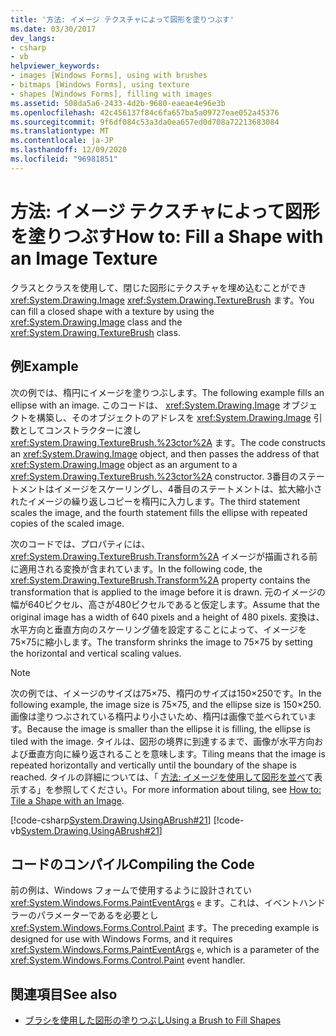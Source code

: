 ```yaml
---
title: '方法: イメージ テクスチャによって図形を塗りつぶす'
ms.date: 03/30/2017
dev_langs:
- csharp
- vb
helpviewer_keywords:
- images [Windows Forms], using with brushes
- bitmaps [Windows Forms], using texture
- shapes [Windows Forms], filling with images
ms.assetid: 508da5a6-2433-4d2b-9680-eaeae4e96e3b
ms.openlocfilehash: 42c456137f84c6fa657ba5a09727eae052a45376
ms.sourcegitcommit: 9f6df084c53a3da0ea657ed0d708a72213683084
ms.translationtype: MT
ms.contentlocale: ja-JP
ms.lasthandoff: 12/09/2020
ms.locfileid: "96981851"
---
```

# <a name="how-to-fill-a-shape-with-an-image-texture"></a><span data-ttu-id="69a72-102">方法: イメージ テクスチャによって図形を塗りつぶす</span><span class="sxs-lookup"><span data-stu-id="69a72-102">How to: Fill a Shape with an Image Texture</span></span>
<span data-ttu-id="69a72-103">クラスとクラスを使用して、閉じた図形にテクスチャを埋め込むことができ <xref:System.Drawing.Image> <xref:System.Drawing.TextureBrush> ます。</span><span class="sxs-lookup"><span data-stu-id="69a72-103">You can fill a closed shape with a texture by using the <xref:System.Drawing.Image> class and the <xref:System.Drawing.TextureBrush> class.</span></span>  
  
## <a name="example"></a><span data-ttu-id="69a72-104">例</span><span class="sxs-lookup"><span data-stu-id="69a72-104">Example</span></span>  
 <span data-ttu-id="69a72-105">次の例では、楕円にイメージを塗りつぶします。</span><span class="sxs-lookup"><span data-stu-id="69a72-105">The following example fills an ellipse with an image.</span></span> <span data-ttu-id="69a72-106">このコードは、 <xref:System.Drawing.Image> オブジェクトを構築し、そのオブジェクトのアドレスを <xref:System.Drawing.Image> 引数としてコンストラクターに渡し <xref:System.Drawing.TextureBrush.%23ctor%2A> ます。</span><span class="sxs-lookup"><span data-stu-id="69a72-106">The code constructs an <xref:System.Drawing.Image> object, and then passes the address of that <xref:System.Drawing.Image> object as an argument to a <xref:System.Drawing.TextureBrush.%23ctor%2A> constructor.</span></span> <span data-ttu-id="69a72-107">3番目のステートメントはイメージをスケーリングし、4番目のステートメントは、拡大縮小されたイメージの繰り返しコピーを楕円に入力します。</span><span class="sxs-lookup"><span data-stu-id="69a72-107">The third statement scales the image, and the fourth statement fills the ellipse with repeated copies of the scaled image.</span></span>  
  
 <span data-ttu-id="69a72-108">次のコードでは、プロパティには、 <xref:System.Drawing.TextureBrush.Transform%2A> イメージが描画される前に適用される変換が含まれています。</span><span class="sxs-lookup"><span data-stu-id="69a72-108">In the following code, the <xref:System.Drawing.TextureBrush.Transform%2A> property contains the transformation that is applied to the image before it is drawn.</span></span> <span data-ttu-id="69a72-109">元のイメージの幅が640ピクセル、高さが480ピクセルであると仮定します。</span><span class="sxs-lookup"><span data-stu-id="69a72-109">Assume that the original image has a width of 640 pixels and a height of 480 pixels.</span></span> <span data-ttu-id="69a72-110">変換は、水平方向と垂直方向のスケーリング値を設定することによって、イメージを75×75に縮小します。</span><span class="sxs-lookup"><span data-stu-id="69a72-110">The transform shrinks the image to 75×75 by setting the horizontal and vertical scaling values.</span></span>  
  
> [!NOTE]
> <span data-ttu-id="69a72-111">次の例では、イメージのサイズは75×75、楕円のサイズは150×250です。</span><span class="sxs-lookup"><span data-stu-id="69a72-111">In the following example, the image size is 75×75, and the ellipse size is 150×250.</span></span> <span data-ttu-id="69a72-112">画像は塗りつぶされている楕円より小さいため、楕円は画像で並べられています。</span><span class="sxs-lookup"><span data-stu-id="69a72-112">Because the image is smaller than the ellipse it is filling, the ellipse is tiled with the image.</span></span> <span data-ttu-id="69a72-113">タイルは、図形の境界に到達するまで、画像が水平方向および垂直方向に繰り返されることを意味します。</span><span class="sxs-lookup"><span data-stu-id="69a72-113">Tiling means that the image is repeated horizontally and vertically until the boundary of the shape is reached.</span></span> <span data-ttu-id="69a72-114">タイルの詳細については、「 [方法: イメージを使用して図形を並べ](how-to-tile-a-shape-with-an-image.md)て表示する」を参照してください。</span><span class="sxs-lookup"><span data-stu-id="69a72-114">For more information about tiling, see [How to: Tile a Shape with an Image](how-to-tile-a-shape-with-an-image.md).</span></span>  
  
 [!code-csharp[System.Drawing.UsingABrush#21](~/samples/snippets/csharp/VS_Snippets_Winforms/System.Drawing.UsingABrush/CS/Class1.cs#21)]
 [!code-vb[System.Drawing.UsingABrush#21](~/samples/snippets/visualbasic/VS_Snippets_Winforms/System.Drawing.UsingABrush/VB/Class1.vb#21)]  
  
## <a name="compiling-the-code"></a><span data-ttu-id="69a72-115">コードのコンパイル</span><span class="sxs-lookup"><span data-stu-id="69a72-115">Compiling the Code</span></span>  
 <span data-ttu-id="69a72-116">前の例は、Windows フォームで使用するように設計されてい <xref:System.Windows.Forms.PaintEventArgs> `e` ます。これは、イベントハンドラーのパラメーターであるを必要とし <xref:System.Windows.Forms.Control.Paint> ます。</span><span class="sxs-lookup"><span data-stu-id="69a72-116">The preceding example is designed for use with Windows Forms, and it requires <xref:System.Windows.Forms.PaintEventArgs> `e`, which is a parameter of the <xref:System.Windows.Forms.Control.Paint> event handler.</span></span>  
  
## <a name="see-also"></a><span data-ttu-id="69a72-117">関連項目</span><span class="sxs-lookup"><span data-stu-id="69a72-117">See also</span></span>

- [<span data-ttu-id="69a72-118">ブラシを使用した図形の塗りつぶし</span><span class="sxs-lookup"><span data-stu-id="69a72-118">Using a Brush to Fill Shapes</span></span>](using-a-brush-to-fill-shapes.md)
